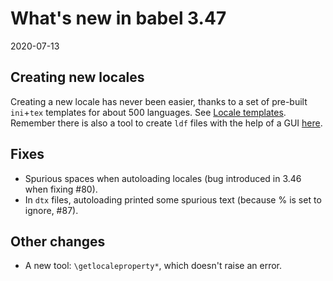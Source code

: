 # What's new in babel 3.47

2020-07-13

## Creating new locales

Creating a new locale has never been easier, thanks to a set of pre-built `ini`+`tex` templates for about 500 languages. See [Locale templates](../guides/list-of-locale-templates.md). Remember there is also a tool to create `ldf` files with the help of a GUI [here](http://www.texnia.com/incubator.html).

## Fixes

* Spurious spaces when autoloading locales (bug introduced in 3.46 when fixing #80).
* In `dtx` files, autoloading printed some spurious text (because % is set to ignore, #87).

## Other changes

* A new tool: `\getlocaleproperty*`, which doesn't raise an error.